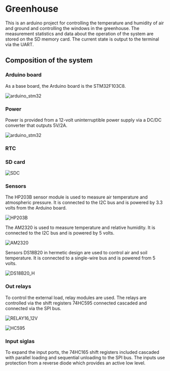 # Greenhouse
This is an arduino project for controlling the temperature and humidity of air and ground and controlling the windows in the greenhouse. The measurement statistics and data about the operation of the system are stored on the SD memory card. The current state is output to the terminal via the UART.
## Сomposition of the system
### Arduino board
As a base board, the Arduino board is the STM32F103C8.

![arduino_stm32](https://github.com/EngDial/Greenhouse/blob/master/img/arduino_stm32.jpg)

### Power
Power is provided from a 12-volt uninterruptible power supply via a DC/DC converter that outputs 5V/2A.

![arduino_stm32](https://github.com/EngDial/Greenhouse/blob/master/img/dc_dc.jpg)

### RTC

### SD card
![SDC](https://github.com/EngDial/Greenhouse/blob/master/img/SDC.jpg)

### Sensors
The HP203B sensor module is used to measure air temperature and atmospheric pressure. It is connected to the I2C bus and is powered by 3.3 volts from the Arduino board.

![HP203B](https://github.com/EngDial/Greenhouse/blob/master/img/HP203B.jpg)

The AM2320 is used to measure temperature and relative humidity. It is connected to the I2C bus and is powered by 5 volts.

![AM2320](https://github.com/EngDial/Greenhouse/blob/master/img/AM2320.jpg)

Sensors DS18B20 in hermetic design are used to control air and soil temperature. It is connected to a single-wire bus and is powered from 5 volts.

![DS18B20_H](https://github.com/EngDial/Greenhouse/blob/master/img/DS18B20_H.jpg)

### Out relays
To control the external load, relay modules are used. The relays are controlled via the shift registers 74НС595 connected cascaded and connected via the SPI bus.

![RELAY16_12V](https://github.com/EngDial/Greenhouse/blob/master/img/RELAY16_12V.jpg)

![HC595](https://github.com/EngDial/Greenhouse/blob/master/img/74HC595.JPG)

### Input siglas
To expand the input ports, the 74HC165 shift registers included cascaded with parallel loading and sequential unloading to the SPI bus. The inputs use protection from a reverse diode which provides an active low level.

